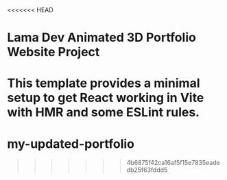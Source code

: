 <<<<<<< HEAD
# Lama Dev Animated 3D Portfolio Website Project

This template provides a minimal setup to get React working in Vite with HMR and some ESLint rules.
=======
# my-updated-portfolio
>>>>>>> 4b6875f42ca16af5f15e7835eadedb25f63fddd5
